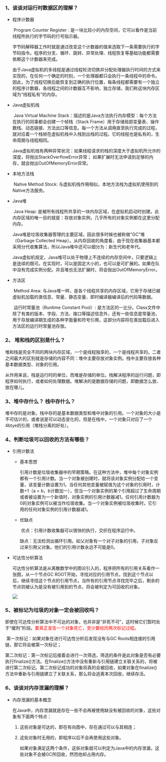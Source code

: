 ### 1、谈谈对运行时数据区的理解？

 - 程序计数器

   ​	Program Counter Register : 是一块比较小的内存空间，它可以看作是当前线程所执行的字节码的行号指示器。

   ​	字节码解释器工作时就是通过改变这个计数器的值来选取下一条需要执行的字节码指令。程序的分支、循环、跳转、异常处理、线程恢复等基础功能都需要依赖这个计数器来完成。

   ​	由于Java虚拟机的多线程是通过线程轮流切换并分配处理器执行时间的方式来实现的，在任何一个确定的时刻，一个处理器都只会执行一条线程中的命令。因此，为了线程切换后能恢复到正确的执行位置，每条线程都需要有一个独立的程序计数器，各线程之间的计数器互不影响，独立存储，我们称这块内存区域为“线程私有”的内存。

- Java虚拟机栈

  ​	Java Virtual Machine Stack：描述的是Java方法执行内存模型：每个方法在执行的同事都会创建一个帧栈（Stack Frame）用于存储局部变量表、操作数栈、动态链接、方法出口等信息。每一个方法从调用直至执行完成的过程，就对应着一个栈帧在虚拟机栈中入栈到出栈的过程。它的线程也是私有的，生命周期与线程相同。

  ​	Java虚拟机栈有两种异常状况：如果线程请求的栈的深度大于虚拟机所允许的深度，将抛出StackOverflowError异常； 如果扩展时无法申请到足够的内存，就会抛出OutOfMemoryError异常。

- 本地方法栈

  ​	Native Method Stock: 与虚拟机栈作用相似，本地方法栈为虚拟机使用到的Native方法服务。

- Java堆

  ​	Java Heap: 是被所有线程所共享的一块内存区域，在虚拟机启动时创建。此内存区域的唯一目的就是：存放对象实例，几乎所有的对象实例都在这里分配内存。

  ​	Java堆是垃圾收集器管理的主要区域，因此很多时候也被称做“GC”堆（Garbage Collected Heap）。从内存回收的角度看，由于现在收集器基本都采用分代收集算法，所以Java堆中还可以细分为：新生代和老年代。

  ​	Java虚拟机规定，Java堆可以处于物理上不连续的内存空间中，只要逻辑上是连续的既可。在实现时，可以是固定大小的，也可以是可扩展的。如果在队中没有完成实例分配。并且堆也无法扩展时，将会抛出OutOfMemoryError。

- 方法区

  ​	Method Area: 与Java堆一样，是各个线程共享的内存区域，它用于存储已被虚拟机加载的类信息、常量、静态变量、即时编译器编译后的代码等数据。

  ​	运行时常量池（Runtime Constant Pool）: 是方法区的一比分。Class文件中除了有类的版本、字段、方法、接口等描述信息外，还有一些信息是常量池，用于存放编译期生成的各种字面量和符号引用，这部分内容将在类加载后进入方法区的运行时常量池存放。

### 2、 堆和栈的区别是什么？

​		堆和栈是完全不同的两块内存区域，一个是线程独享的，一个是线程共享的。二者之间最大的区别就是存储的内容不同：堆中主要存放对象实例。栈中主要存放各种基本数据类型、对象的引用。

​		从作用来说，栈是运行时的单位，而堆是存储的单位。栈解决程序的运行问题，即程序如何执行，或者如何处理数据。堆解决的是数据存储的问题，即数据怎么放、放在哪儿。

### 3、堆中存什么？ 栈中存什么？

​		堆中存的是对象。栈中存的是基本数据类型和堆中对象的引用。一个对象的大小是不可估计的，或者说是可以动态变化的，但是在栈中，一个对象只对应了一个4btye的引用（堆栈分离的好处）。

### 4、判断垃圾可以回收的方法有哪些？

  - 引用计数法

      - 基本思想

        ​	引用计数是垃圾收集器中的早期策略。在这种方法中，堆中每个对象实例都有一个引用计数。当一个对象被创建时，就将该对象实例分配给一个变量，该变量计数设置为1。当任何其他变量被赋值为这个对象的引用时，计数+1（a = b，b计数加一），但当一个对象实例的某个引用超过了生命周期或者被设置为一个新值时，对象实例的引用计数器减1。任何引用计数器为0的对象实例可以被当作垃圾收集。当一个对象实例被垃圾收集时，它引用的任何对象实例的引用计数器减1。

    - 优缺点

      ​	优点：引用计数收集器可以很快的执行，交织在程序运行中。

      ​	缺点：无法检测出循环引用。如父对象有一个对子对象的引用，子对象反过来引用父对象。他们的引用计数永远不可能是0。

- 可达性分析算法

  ​	可达性分析算法是从离散数学中的图论引入的，程序把所有的引用关系看作一张图，从一个节点GC ROOT开始，寻找对应的引用节点，找到这个节点以后，继续寻找这个节点的引用节点，当所有的引用节点寻找完毕之后，剩余的节点则被认为是没有被引用到的节点，将会被判定为可回收的对象。

  ![](C:\Users\何大洋\Desktop\微信图片_20191103220652.jpg)

### 5、被标记为垃圾的对象一定会被回收吗？

​	即使在可达性分析算法中不可达的对象，也并非是“非死不可”，这时候它们暂时处于“缓刑”阶段。<font color="red">要真正宣告一个对象死亡，至少要经历两次标记过程。</font>

​	第一次标记：如果对象在进行可达性分析后发现没有与GC Roots相连接的引用链，那它将会被第一次标记；

​	第二次标记：第一次标记后接着会进行一次筛选，筛选的条件是此对象是否有必要执行finalize()方法。在finalize()方法中没有重新与引用链建立关联关系的，将被进行第二次标记。第二次标记成功的对象将真的会被回收，如果对象在finalize()方法中重新与引用链建立了关联关系，那么将会逃离本次回收，继续存活。

### 6、谈谈对内存泄漏的理解？

 - 内存泄漏的基本概念

   ​	在Java中，内存泄漏就是存在一些不会再被使用缺没有被回收的对象，这些对象有下面两个特点：

    1. 这些对象是可达的，即在有向图中，存在通过可以与其相连；

    2. 这些对象时无用的，即程序以后不会再使用这些对象。

       如果对象满足这两个条件，这些对象就可以判定为Java中的内存泄漏，这些对象不会被GC所回收，然而他却占用内存。



























